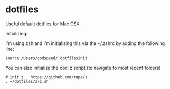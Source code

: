dotfiles
========

Useful default dotfiles for Mac OSX


Initializing:

I'm using zsh and I'm initializing this via the ~/.zshrc by adding the following line:

```# Initialize dotfiles
source /Users/godspeed/.dotfilesinit
```

You can also initialize the cool z script (to navigate to most recent folders)

```
# init z   https://github.com/rupa/z
. ~/dotfiles/z/z.sh
```

